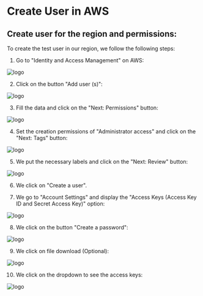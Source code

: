 # Create User in AWS

## Create user for the region and permissions:

To create the test user in our region, we follow the following steps:

1.	Go to "Identity and Access Management" on AWS:

 ![logo](https://raw.githubusercontent.com/lmfespinosa/DevOps-BuildAutomatedMachinesImages-Packer/master/Documentation/images/Projects/Cloud/Commons/Create_user/CreateUser_0.png)

2.	Click on the button "Add user (s)":

 ![logo](https://raw.githubusercontent.com/lmfespinosa/DevOps-BuildAutomatedMachinesImages-Packer/master/Documentation/images/Projects/Cloud/Commons/Create_user/CreateUser_1.png)

3.	Fill the data and click on the "Next: Permissions" button:
 
 ![logo](https://raw.githubusercontent.com/lmfespinosa/DevOps-BuildAutomatedMachinesImages-Packer/master/Documentation/images/Projects/Cloud/Commons/Create_user/CreateUser_2.png)

4.	Set the creation permissions of "Administrator access" and click on the "Next: Tags" button:

 ![logo](https://raw.githubusercontent.com/lmfespinosa/DevOps-BuildAutomatedMachinesImages-Packer/master/Documentation/images/Projects/Cloud/Commons/Create_user/CreateUser_3.png)

5.	We put the necessary labels and click on the "Next: Review" button:

 ![logo](https://raw.githubusercontent.com/lmfespinosa/DevOps-BuildAutomatedMachinesImages-Packer/master/Documentation/images/Projects/Cloud/Commons/Create_user/CreateUser_4.png)

6.	We click on "Create a user".

7.	We go to "Account Settings" and display the "Access Keys (Access Key ID and Secret Access Key)" option:

 ![logo](https://raw.githubusercontent.com/lmfespinosa/DevOps-BuildAutomatedMachinesImages-Packer/master/Documentation/images/Projects/Cloud/Commons/Create_user/CreateUser_5.png)

8.	We click on the button "Create a password":

 ![logo](https://raw.githubusercontent.com/lmfespinosa/DevOps-BuildAutomatedMachinesImages-Packer/master/Documentation/images/Projects/Cloud/Commons/Create_user/CreateUser_6.png)

9.	We click on file download (Optional):

 ![logo](https://raw.githubusercontent.com/lmfespinosa/DevOps-BuildAutomatedMachinesImages-Packer/master/Documentation/images/Projects/Cloud/Commons/Create_user/CreateUser_7.png)

10.	We click on the dropdown to see the access keys:

![logo](https://raw.githubusercontent.com/lmfespinosa/DevOps-BuildAutomatedMachinesImages-Packer/master/Documentation/images/Projects/Cloud/Commons/Create_user/CreateUser_8.png)

 

